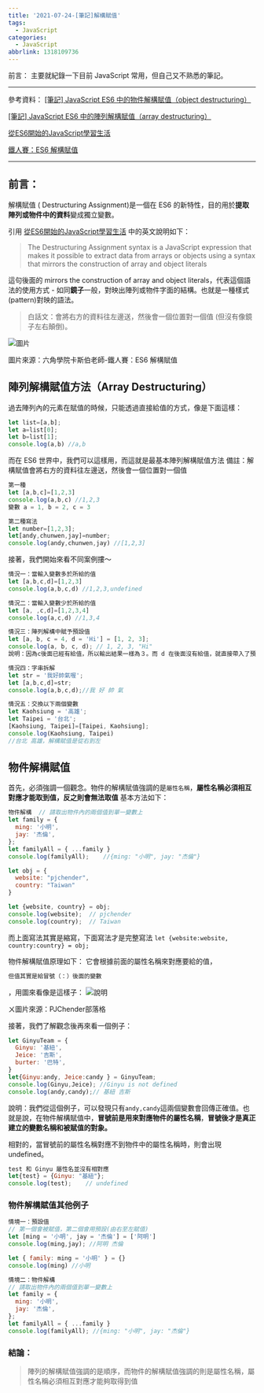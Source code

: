 ```yaml
---
title: '2021-07-24-[筆記]解構賦值'
tags:
  - JavaScript
categories:
  - JavaScript
abbrlink: 1318109736
---
```

前言：
主要就紀錄一下目前 JavaScript 常用，但自己又不熟悉的筆記。

<!-- more -->
---
參考資料：
[[筆記] JavaScript ES6 中的物件解構賦值（object destructuring）](https://pjchender.blogspot.com/2017/01/es6-object-destructuring.html)

[[筆記] JavaScript ES6 中的陣列解構賦值（array destructuring）](https://pjchender.blogspot.com/2017/01/es6-array-destructuring.html)

[從ES6開始的JavaScript學習生活](https://eyesofkids.gitbooks.io/javascript-start-from-es6/content/intro.html)

[鐵人賽：ES6 解構賦值](https://wcc723.github.io/javascript/2017/12/25/javascript-destructuring/)

---

## 前言：

解構賦值 ( Destructuring Assignment)是一個在 ES6 的新特性，目的用於**提取陣列或物件中的資料**變成獨立變數。

引用 [從ES6開始的JavaScript學習生活](https://eyesofkids.gitbooks.io/javascript-start-from-es6/content/intro.html) 中的英文說明如下：

> The Destructuring Assignment syntax is a JavaScript expression that makes it possible to extract data from arrays or objects using a syntax that mirrors the construction of array and object literals

這句後面的 mirrors the construction of array and object literals，代表這個語法的使用方式 - 如同**鏡子**一般，對映出陣列或物件字面的結構。也就是一種樣式(pattern)對映的語法。

> 白話文：會將右方的資料往左邊送，然後會一個位置對一個值 (但沒有像鏡子左右顛倒)。

![圖片](https://i.imgur.com/fUA7hKM.png)

圖片來源：六角學院卡斯伯老師-鐵人賽：ES6 解構賦值

## 陣列解構賦值方法（Array Destructuring）

過去陣列內的元素在賦值的時候，只能透過直接給值的方式，像是下面這樣：

```jsx
let list=[a,b];
let a=list[0];
let b=list[1];
console.log(a,b) //a,b

```

而在 ES6 世界中，我們可以這樣用，而這就是最基本陣列解構賦值方法
備註：解構賦值會將右方的資料往左邊送，然後會一個位置對一個值

```jsx
第一種
let [a,b,c]=[1,2,3]
console.log(a,b,c) //1,2,3
變數 a = 1, b = 2, c = 3

第二種寫法
let number=[1,2,3];
let[andy,chunwen,jay]=number;
console.log(andy,chunwen,jay) //[1,2,3]

```

接著，我們開始來看不同案例摟～

```jsx
情況一：當輸入變數多於所給的值
let [a,b,c,d]=[1,2,3]
console.log(a,b,c,d) //1,2,3,undefined

情況二：當輸入變數少於所給的值
let [a, ,c,d]=[1,2,3,4]
console.log(a,c,d) //1,3,4

情況三：陣列解構中賦予預設值
let [a, b, c = 4, d = 'Hi'] = [1, 2, 3];
console.log(a, b, c, d); // 1, 2, 3, "Hi"
說明：因為c後面已經有給值，所以輸出結果一樣為３。而 d 在後面沒有給值，就直接帶入了預設值，得到 “Hi"。

情況四：字串拆解
let str = '我好帥氣喔';
let [a,b,c,d]=str;
console.log(a,b,c,d);//我 好 帥 氣 

情況五：交換以下兩個變數
let Kaohsiung = '高雄';
let Taipei = '台北';
[Kaohsiung, Taipei]=[Taipei, Kaohsiung];
console.log(Kaohsiung, Taipei) 
//台北 高雄，解構賦值是從右到左

```

## 物件解構賦值

首先，必須強調一個觀念。物件的解構賦值強調的是`屬性名稱`，**屬性名稱必須相互對應才能取到值，反之則會無法取值**
基本方法如下：

```jsx
物件解構  // 請取出物件內的兩個值到單一變數上
let family = {
  ming: '小明',
  jay: '杰倫',
};
let familyAll = { ...family }
console.log(familyAll);    //{ming: "小明", jay: "杰倫"}

let obj = {
  website: "pjchender",
  country: "Taiwan"
}

let {website, country} = obj;
console.log(website);  // pjchender
console.log(country);  // Taiwan

```

而上面寫法其實是縮寫，下面寫法才是完整寫法
`let {website:website, country:country} = obj;`

物件解構賦值原理如下：
它會根據前面的屬性名稱來對應要給的值，

```jsx
但值其實是給冒號（：）後面的變數
```

，用圖來看像是這樣子：
![說明](https://i.imgur.com/YVvJJHJ.png)

ㄨ圖片來源：PJChender部落格

接著，我們了解觀念後再來看一個例子：

```jsx
let GinyuTeam = {
  Ginyu: '基紐',
  Jeice: '吉斯',
  burter: '巴特',
}
let{Ginyu:andy, Jeice:candy } = GinyuTeam;
console.log(Ginyu,Jeice); //Ginyu is not defined
console.log(andy,candy);// 基紐 吉斯

```

說明：我們從這個例子，可以發現只有`andy,candy`這兩個變數會回傳正確值。也就是說，在物件解構賦值中，**冒號前是用來對應物件的屬性名稱**，**冒號後才是真正建立的變數名稱和被賦值的對象。**

相對的，當冒號前的屬性名稱對應不到物件中的屬性名稱時，則會出現 undefined。

```jsx
test 和 Ginyu 屬性名並沒有相對應
let{test} = {Ginyu: "基紐"};
console.log(test);    // undefined

```

### 物件解構賦值其他例子

```jsx
情境一：預設值
// 第一個會被賦值，第二個會用預設(由右至左賦值)
let [ming = '小明', jay = '杰倫'] = ['阿明'] 
console.log(ming,jay); //阿明 杰倫

let { family: ming = '小明' } = {}
console.log(ming) //小明

情境二：物件解構
// 請取出物件內的兩個值到單一變數上
let family = {
  ming: '小明',
  jay: '杰倫',
};
let familyAll = { ...family }
console.log(familyAll); //{ming: "小明", jay: "杰倫"}

```

### 結論：

> 陣列的解構賦值強調的是順序，而物件的解構賦值強調的則是屬性名稱，屬性名稱必須相互對應才能夠取得到值

